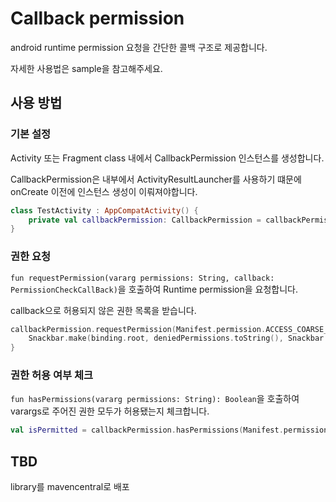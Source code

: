 # Callback permission

android runtime permission 요청을 간단한 콜백 구조로 제공합니다.

자세한 사용법은 sample을 참고해주세요.

## 사용 방법

### 기본 설정

Activity 또는 Fragment class 내에서 CallbackPermission 인스턴스를 생성합니다.

CallbackPermission은 내부에서 ActivityResultLauncher를 사용하기 떄문에 onCreate 이전에 인스턴스 생성이 이뤄져야합니다.

```kotlin
class TestActivity : AppCompatActivity() {
    private val callbackPermission: CallbackPermission = callbackPermission()
}
```

### 권한 요청

`fun requestPermission(vararg permissions: String, callback: PermissionCheckCallBack)`을 호출하여 Runtime
permission을 요청합니다.

callback으로 허용되지 않은 권한 목록을 받습니다.

```kotlin
callbackPermission.requestPermission(Manifest.permission.ACCESS_COARSE_LOCATION) { deniedPermissions ->
    Snackbar.make(binding.root, deniedPermissions.toString(), Snackbar.LENGTH_LONG).show()
}
```

### 권한 허용 여부 체크

`fun hasPermissions(vararg permissions: String): Boolean`을 호출하여 varargs로 주어진 권한 모두가 허용됐는지 체크합니다.

```kotlin
val isPermitted = callbackPermission.hasPermissions(Manifest.permission.ACCESS_COARSE_LOCATION)
```

## TBD

library를 mavencentral로 배포 